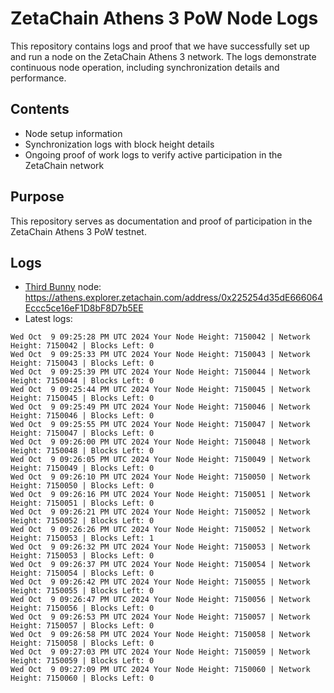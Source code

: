 # ZetaChain Athens 3 PoW Node Logs
This repository contains logs and proof that we have successfully set up and run a node on the ZetaChain Athens 3 network. The logs demonstrate continuous node operation, including synchronization details and performance.

## Contents
- Node setup information
- Synchronization logs with block height details
- Ongoing proof of work logs to verify active participation in the ZetaChain network

## Purpose
This repository serves as documentation and proof of participation in the ZetaChain Athens 3 PoW testnet.

## Logs

- [Third Bunny](https://thirdbunny.xyz/) node: https://athens.explorer.zetachain.com/address/0x225254d35dE666064Eccc5ce16eF1D8bF8D7b5EE
- Latest logs:
```
Wed Oct  9 09:25:28 PM UTC 2024 Your Node Height: 7150042 | Network Height: 7150042 | Blocks Left: 0
Wed Oct  9 09:25:33 PM UTC 2024 Your Node Height: 7150043 | Network Height: 7150043 | Blocks Left: 0
Wed Oct  9 09:25:39 PM UTC 2024 Your Node Height: 7150044 | Network Height: 7150044 | Blocks Left: 0
Wed Oct  9 09:25:44 PM UTC 2024 Your Node Height: 7150045 | Network Height: 7150045 | Blocks Left: 0
Wed Oct  9 09:25:49 PM UTC 2024 Your Node Height: 7150046 | Network Height: 7150046 | Blocks Left: 0
Wed Oct  9 09:25:55 PM UTC 2024 Your Node Height: 7150047 | Network Height: 7150047 | Blocks Left: 0
Wed Oct  9 09:26:00 PM UTC 2024 Your Node Height: 7150048 | Network Height: 7150048 | Blocks Left: 0
Wed Oct  9 09:26:05 PM UTC 2024 Your Node Height: 7150049 | Network Height: 7150049 | Blocks Left: 0
Wed Oct  9 09:26:10 PM UTC 2024 Your Node Height: 7150050 | Network Height: 7150050 | Blocks Left: 0
Wed Oct  9 09:26:16 PM UTC 2024 Your Node Height: 7150051 | Network Height: 7150051 | Blocks Left: 0
Wed Oct  9 09:26:21 PM UTC 2024 Your Node Height: 7150052 | Network Height: 7150052 | Blocks Left: 0
Wed Oct  9 09:26:26 PM UTC 2024 Your Node Height: 7150052 | Network Height: 7150053 | Blocks Left: 1
Wed Oct  9 09:26:32 PM UTC 2024 Your Node Height: 7150053 | Network Height: 7150053 | Blocks Left: 0
Wed Oct  9 09:26:37 PM UTC 2024 Your Node Height: 7150054 | Network Height: 7150054 | Blocks Left: 0
Wed Oct  9 09:26:42 PM UTC 2024 Your Node Height: 7150055 | Network Height: 7150055 | Blocks Left: 0
Wed Oct  9 09:26:47 PM UTC 2024 Your Node Height: 7150056 | Network Height: 7150056 | Blocks Left: 0
Wed Oct  9 09:26:53 PM UTC 2024 Your Node Height: 7150057 | Network Height: 7150057 | Blocks Left: 0
Wed Oct  9 09:26:58 PM UTC 2024 Your Node Height: 7150058 | Network Height: 7150058 | Blocks Left: 0
Wed Oct  9 09:27:03 PM UTC 2024 Your Node Height: 7150059 | Network Height: 7150059 | Blocks Left: 0
Wed Oct  9 09:27:09 PM UTC 2024 Your Node Height: 7150060 | Network Height: 7150060 | Blocks Left: 0
```
